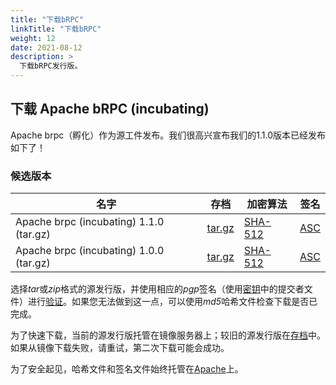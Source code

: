 ```yaml
---
title: "下载bRPC"
linkTitle: "下载bRPC"
weight: 12
date: 2021-08-12
description: >
  下载bRPC发行版。
---
```

<!--
{% comment %}
Licensed to the Apache Software Foundation (ASF) under one or more
contributor license agreements.  See the NOTICE file distributed with
this work for additional information regarding copyright ownership.
The ASF licenses this file to you under the Apache License, Version 2.0
(the "License"); you may not use this file except in compliance with
the License.  You may obtain a copy of the License at

http://www.apache.org/licenses/LICENSE-2.0

Unless required by applicable law or agreed to in writing, software
distributed under the License is distributed on an "AS IS" BASIS,
WITHOUT WARRANTIES OR CONDITIONS OF ANY KIND, either express or implied.
See the License for the specific language governing permissions and
limitations under the License.
{% endcomment %}
-->
## 下载 Apache bRPC (incubating) 

Apache brpc（孵化）作为源工件发布。我们很高兴宣布我们的1.1.0版本已经发布如下了！


### 候选版本 
<!--when pass vote, we can change it back to Release Artifacts
-->
<table class="table table-hover sortable">
    <thead>
        <tr>
            <th><b>名字</b></th>
            <th><b>存档</b></th>
            <th><b>加密算法</b></th>
            <th><b>签名</b></th>
        </tr>
    </thead>
    <tbody>
        <tr>
            <td>Apache brpc (incubating) 1.1.0 (tar.gz)</td>
            <td><a href="https://dlcdn.apache.org/incubator/brpc/1.1.0/apache-brpc-1.1.0-incubating-src.tar.gz">tar.gz</a></td>
            <td><a href="https://downloads.apache.org/incubator/brpc/1.1.0/apache-brpc-1.1.0-incubating-src.tar.gz.sha512">SHA-512</a></td>
            <td><a href="https://downloads.apache.org/incubator/brpc/1.1.0/apache-brpc-1.1.0-incubating-src.tar.gz.asc">ASC</a></td>
        </tr>
        <tr>
            <td>Apache brpc (incubating) 1.0.0 (tar.gz)</td>
            <td><a href="https://dlcdn.apache.org/incubator/brpc/1.0.0/apache-brpc-1.0.0-incubating-src.tar.gz">tar.gz</a></td>
            <td><a href="https://downloads.apache.org/incubator/brpc/1.0.0/apache-brpc-1.0.0-incubating-src.tar.gz.sha512">SHA-512</a></td>
            <td><a href="https://downloads.apache.org/incubator/brpc/1.0.0/apache-brpc-1.0.0-incubating-src.tar.gz.asc">ASC</a></td>
        </tr>
        <!--tr>
            <td>Release Notes</td>
            <td><a href="/releases/spark/{{ site.data.project.latest_release }}/release-notes">{{ site.data.project.latest_release }}</a></td>
            <td></td>
            <td></td>
            <td></td>
        </tr-->
    </tbody>
</table>

选择*tar*或*zip*格式的源发行版，并使用相应的*pgp*签名（使用[密钥](https://downloads.apache.org/incubator/brpc/KEYS)中的提交者文件）进行[验证](https://www.apache.org/dyn/closer.cgi#verify)。如果您无法做到这一点，可以使用*md5*哈希文件检查下载是否已完成。

为了快速下载，当前的源发行版托管在镜像服务器上；较旧的源发行版在[存档](https://archive.apache.org/dist/incubator/brpc/)中。如果从镜像下载失败，请重试，第二次下载可能会成功。

为了安全起见，哈希文件和签名文件始终托管在[Apache](https://www.apache.org)上。

